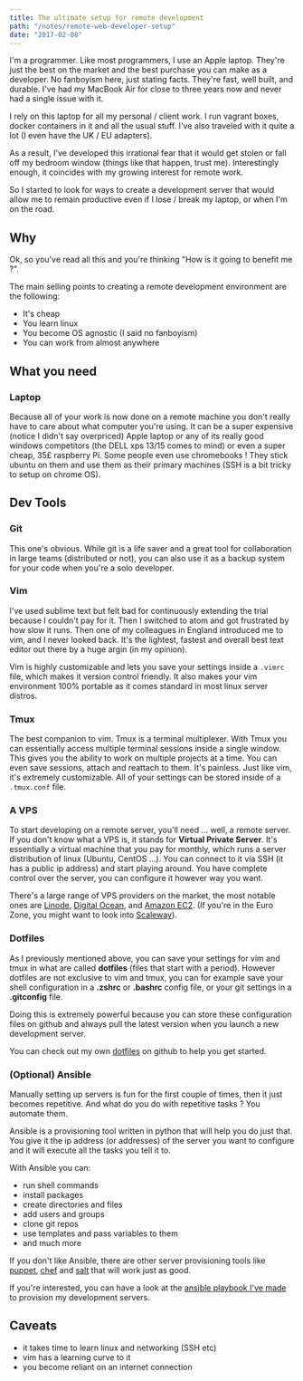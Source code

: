 ```yaml
---
title: The ultimate setup for remote development
path: "/notes/remote-web-developer-setup"
date: "2017-02-08"
---
```


I'm a programmer. Like most programmers, I use an Apple laptop. They're just the
best on the market and the best purchase you can make as a developer. No
fanboyism here, just stating facts. They're fast, well built, and durable. I've
had my MacBook Air for close to three years now and never had a single issue with it.

I rely on this laptop for all my personal / client work. I run vagrant boxes, docker containers in it and all the usual stuff. I've also traveled with it quite a lot (I even have the UK / EU adapters).

As a result, I've developed this irrational fear that it would get stolen or
fall off my bedroom window (things like that happen, trust me). Interestingly
enough, it coincides with my growing interest for remote work.

So I started to look for ways to create a development server that would allow me
to remain productive even if I lose / break my laptop, or when I'm on the road.

## Why

Ok, so you've read all this and you're thinking "How is it going to benefit me ?".

The main selling points to creating a remote development environment are the
following:

* It's cheap
* You learn linux
* You become OS agnostic (I said no fanboyism)
* You can work from almost anywhere


## What you need

### Laptop

Because all of your work is now done on a remote machine you don't really have
to care about what computer you're using. It can be a super expensive (notice I
didn't say overpriced) Apple laptop or any of its really good windows competitors (the DELL xps 13/15 comes to mind) or even a super cheap, 35£ raspberry Pi. Some people even use chromebooks ! They stick ubuntu on them and use them as their primary machines (SSH is a bit tricky to setup on chrome OS).

## Dev Tools ##

### Git

This one's obvious. While git is a life saver and a great tool for collaboration in large teams (distributed or not), you can also use it as a backup system for your code when you're a solo developer.

### Vim

I've used sublime text but felt bad for continuously extending the trial because I
couldn't pay for it. Then I switched to atom and got frustrated by how slow it
runs. Then one of my colleagues in England introduced me to vim, and I never
looked back. It's the lightest, fastest and overall best text editor out there by a huge
argin (in my opinion).

Vim is highly customizable and lets you save your settings inside a
`.vimrc` file, which makes it version control friendly. It also makes your vim
environment 100% portable as it comes standard in most linux server distros.

### Tmux

The best companion to vim. Tmux is a terminal multiplexer. With Tmux you can
essentially access multiple terminal sessions inside a single window. This gives
you the ability to work on multiple projects at a time. You can even save
sessions, attach and reattach to them. It's painless.
Just like vim, it's extremely customizable. All of your settings can be stored
inside of a `.tmux.conf` file.

### A VPS

To start developing on a remote server, you'll need ... well, a remote
server. If you don't know what a VPS is, it stands for **Virtual Private Server**.
It's essentially a virtual machine that you pay for monthly, which runs a server
distribution of linux (Ubuntu, CentOS ...). You can connect to it via SSH (it has a public ip address) and start playing around. You have complete control over the server, you can configure it however way you want.

There's a large range of VPS providers on the market, the most notable
ones are [Linode](https://www.linode.com/), [Digital Ocean](https://www.digitalocean.com), and [Amazon EC2](https://aws.amazon.com/ec2/). (If you're in the Euro Zone, you might want to look into [Scaleway](https://www.scaleway.com)).

### Dotfiles

As I previously mentioned above, you can save your settings for vim and tmux in
what are called **dotfiles** (files that start with a period). However dotfiles
are not exclusive to vim and tmux, you can for example save your shell configuration in a **.zshrc** or **.bashrc** config file, or your git settings in a **.gitconfig** file.

Doing this is extremely powerful because you can store these configuration files
on github and always pull the latest version when you launch a new development server.

You can check out my own [dotfiles](https://github.com/Zabanaa/dotfiles) on github to help you get started.

### (Optional) Ansible

Manually setting up servers is fun for the first couple of times, then it just
becomes repetitive. And what do you do with repetitive tasks ? You automate
them.

Ansible is a provisioning tool written in python that will help you do just that.
You give it the ip address (or addresses) of the server you want to configure and it will execute all the tasks you tell it to.

With Ansible you can:

* run shell commands
* install packages
* create directories and files
* add users and groups
* clone git repos
* use templates and pass variables to them
* and much more

If you don't like Ansible, there are other server provisioning tools like
[puppet](https://puppet.com/), [chef](https://www.chef.io/) and [salt](https://saltstack.com/) that will work just as good.

If you're interested, you can have a look at the [ansible playbook I've made](https://github.com/Zabanaa/night-city) to provision my development servers.

## Caveats

* it takes time to learn linux and networking (SSH etc)
* vim has a learning curve to it
* you become reliant on an internet connection
